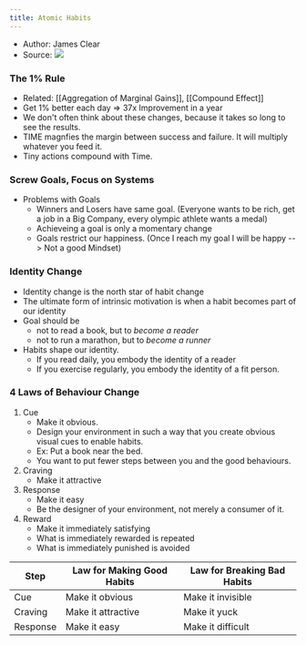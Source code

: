 ```yaml
---
title: Atomic Habits
---
```

* Author: James Clear
* Source: [![](http://i3.ytimg.com/vi/YT7tQzmGRLA/hqdefault.jpg)](https://www.youtube.com/watch?v=YT7tQzmGRLA)

### The 1% Rule
* Related: [[Aggregation of Marginal Gains]], [[Compound Effect]]
* Get 1% better each day => 37x Improvement in a year
* We don't often think about these changes, because it takes so long to see the results.
* TIME magnfies the margin between success and failure. It will multiply whatever you feed it.
* Tiny actions compound with Time.

### Screw Goals, Focus on Systems
* Problems with Goals
	* Winners and Losers have same goal. (Everyone wants to be rich, get a job in a Big Company, every olympic athlete wants a medal)
	* Achieveing a goal is only a momentary change
	* Goals restrict our happiness. (Once I reach my goal I will be happy --> Not a good Mindset)

### Identity Change
* Identity change is the north star of habit change
* The ultimate form of intrinsic motivation is when a habit becomes part of our identity
* Goal should be 
	* not to read a book, but to _become a reader_
	* not to run a marathon, but to _become a runner_
* Habits shape our identity. 
	* If you read daily, you embody the identity of a reader
	* If you exercise regularly, you embody the identity of a fit person.

### 4 Laws of Behaviour Change
1. Cue
	* Make it obvious. 
	* Design your environment in such a way that you create obvious visual cues to enable habits.
	* Ex: Put a book near the bed.
	* You want to put fewer steps between you and the good behaviours.
2. Craving
	* Make it attractive
3. Response
	* Make it easy
	* Be the designer of your environment, not merely a consumer of it.
4. Reward
	* Make it immediately satisfying
	* What is immediately rewarded is repeated
	* What is immediately punished is avoided

| Step         |  Law for Making Good Habits | Law for Breaking Bad Habits |
|----------|----------------------------|-----------------------------|
| Cue         |  Make it obvious            | Make it invisible           |
| Craving  | Make it attractive         | Make it yuck                |
| Response | Make it easy               | Make it difficult           |

